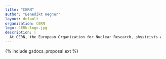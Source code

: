 ```yaml
---
title: "CERN"
author: "Benedikt Hegner"
layout: default
organization: CERN
logo: CERN-logo.jpg
description: |
  At CERN, the European Organization for Nuclear Research, physicists and engineers are probing the fundamental structure of the universe. They use the world's largest and most complex scientific instruments to study the basic constituents of matter – the fundamental particles.
---
```


{% include gsdocs_proposal.ext %}
